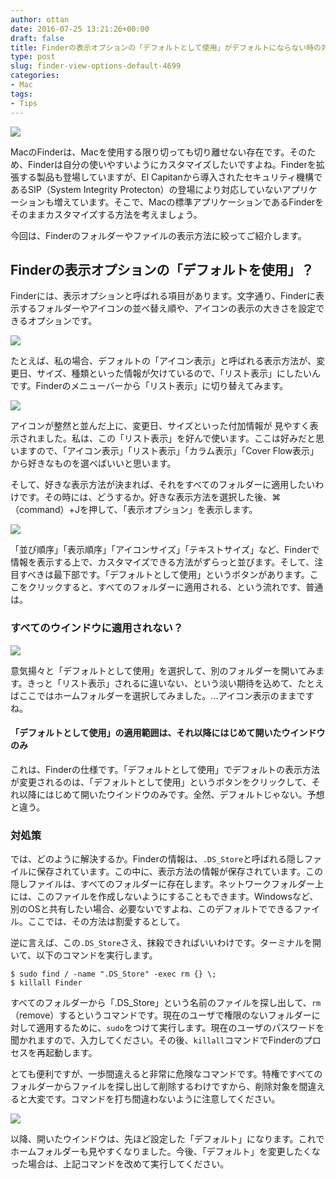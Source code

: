 ```yaml
---
author: ottan
date: 2016-07-25 13:21:26+00:00
draft: false
title: Finderの表示オプションの「デフォルトとして使用」がデフォルトにならない時の対処法
type: post
slug: finder-view-options-default-4699
categories:
- Mac
tags:
- Tips
---
```


![](/uploads/2016/07/160725-57960e0a71d18.jpg)






MacのFinderは、Macを使用する限り切っても切り離せない存在です。そのため、Finderは自分の使いやすいようにカスタマイズしたいですよね。Finderを拡張する製品も登場していますが、El Capitanから導入されたセキュリティ機構であるSIP（System Integrity Protecton）の登場により対応していないアプリケーションも増えています。そこで、Macの標準アプリケーションであるFinderをそのままカスタマイズする方法を考えましょう。





今回は、Finderのフォルダーやファイルの表示方法に絞ってご紹介します。





## Finderの表示オプションの「デフォルトを使用」？





Finderには、表示オプションと呼ばれる項目があります。文字通り、Finderに表示するフォルダーやアイコンの並べ替え順や、アイコンの表示の大きさを設定できるオプションです。





![](/uploads/2016/07/160725-57960e122fecd.png)






たとえば、私の場合、デフォルトの「アイコン表示」と呼ばれる表示方法が、変更日、サイズ、種類といった情報が欠けているので、「リスト表示」にしたいんです。Finderのメニューバーから「リスト表示」に切り替えてみます。





![](/uploads/2016/07/160725-57960e1812e3d.png)






アイコンが整然と並んだ上に、変更日、サイズといった付加情報が
見やすく表示されました。私は、この「リスト表示」を好んで使います。ここは好みだと思いますので、「アイコン表示」「リスト表示」「カラム表示」「Cover Flow表示」から好きなものを選べばいいと思います。





そして、好きな表示方法が決まれば、それをすべてのフォルダーに適用したいわけです。その時には、どうするか。好きな表示方法を選択した後、⌘（command）+Jを押して、「表示オプション」を表示します。





![](/uploads/2016/07/160725-57960e1d3e9b5.png)






「並び順序」「表示順序」「アイコンサイズ」「テキストサイズ」など、Finderで情報を表示する上で、カスタマイズできる方法がずらっと並びます。そして、注目すべきは最下部です。「デフォルトとして使用」というボタンがあります。ここをクリックすると、すべてのフォルダーに適用される、という流れです、普通は。





### すべてのウインドウに適用されない？





![](/uploads/2016/07/160725-57960e2272df3.png)






意気揚々と「デフォルトとして使用」を選択して、別のフォルダーを開いてみます。きっと「リスト表示」されるに違いない、という淡い期待を込めて、たとえばここではホームフォルダーを選択してみました。…アイコン表示のままですね。





#### 「デフォルトとして使用」の適用範囲は、それ以降にはじめて開いたウインドウのみ





これは、Finderの仕様です。「デフォルトとして使用」でデフォルトの表示方法が変更されるのは、「デフォルトとして使用」というボタンをクリックして、それ以降にはじめて開いたウインドウのみです。全然、デフォルトじゃない。予想と違う。





### 対処策





では、どのように解決するか。Finderの情報は、`.DS_Store`と呼ばれる隠しファイルに保存されています。この中に、表示方法の情報が保存されています。この隠しファイルは、すべてのフォルダーに存在します。ネットワークフォルダー上には、このファイルを作成しないようにすることもできます。Windowsなど、別のOSと共有したい場合、必要ないですよね、このデフォルトでできるファイル。ここでは、その方法は割愛するとして。





逆に言えば、この`.DS_Store`さえ、抹殺できればいいわけです。ターミナルを開いて、以下のコマンドを実行します。




    
    $ sudo find / -name ".DS_Store" -exec rm {} \;
    $ killall Finder





すべてのフォルダーから「.DS_Store」という名前のファイルを探し出して、`rm`（remove）するというコマンドです。現在のユーザで権限のないフォルダーに対して適用するために、`sudo`をつけて実行します。現在のユーザのパスワードを聞かれますので、入力してください。その後、`killall`コマンドでFinderのプロセスを再起動します。





とても便利ですが、一歩間違えると非常に危険なコマンドです。特権ですべてのフォルダーからファイルを探し出して削除するわけですから、削除対象を間違えると大変です。コマンドを打ち間違わないように注意してください。





![](/uploads/2016/07/160725-57960e27adf7c.png)






以降、開いたウインドウは、先ほど設定した「デフォルト」になります。これでホームフォルダーも見やすくなりました。今後、「デフォルト」を変更したくなった場合は、上記コマンドを改めて実行してください。
